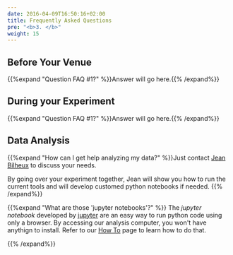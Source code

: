 ```yaml
---
date: 2016-04-09T16:50:16+02:00
title: Frequently Asked Questions
pre: "<b>3. </b>"
weight: 15
---
```


## Before Your Venue

{{%expand "Question FAQ #1?" %}}Answer will go here.{{% /expand%}}


## During your Experiment

{{%expand "Question FAQ #1?" %}}Answer will go here.{{% /expand%}}


## Data Analysis
{{%expand "How can I get help analyzing my data?" %}}Just contact [Jean Bilheux](/en/credits#jean_bilheux) to discuss
your needs.

By going over your experiment together, Jean will show you how to run the current tools and will develop customed python
notebooks if needed.
{{% /expand%}}


{{%expand "What are those 'jupyter notebooks'?" %}}
The *jupyter notebook* developed by [jupyter](http://jupyter.org/) are an easy way to run python code using only a browser.
By accessing our analysis computer, you won't have anythign to install. Refer to our [How To](/en/tutorial/) page to
learn how to do that.

{{% /expand%}}

